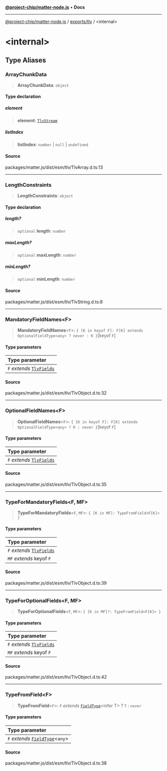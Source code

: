 [**@project-chip/matter-node.js**](../../../README.md) • **Docs**

***

[@project-chip/matter-node.js](../../../modules.md) / [exports/tlv](../README.md) / \<internal\>

# \<internal\>

## Type Aliases

### ArrayChunkData

> **ArrayChunkData**: `object`

#### Type declaration

##### element

> **element**: [`TlvStream`](../README.md#tlvstream)

##### listIndex

> **listIndex**: `number` \| `null` \| `undefined`

#### Source

packages/matter.js/dist/esm/tlv/TlvArray.d.ts:13

***

### LengthConstraints

> **LengthConstraints**: `object`

#### Type declaration

##### length?

> `optional` **length**: `number`

##### maxLength?

> `optional` **maxLength**: `number`

##### minLength?

> `optional` **minLength**: `number`

#### Source

packages/matter.js/dist/esm/tlv/TlvString.d.ts:8

***

### MandatoryFieldNames\<F\>

> **MandatoryFieldNames**\<`F`\>: `{ [K in keyof F]: F[K] extends OptionalFieldType<any> ? never : K }`\[keyof `F`\]

#### Type parameters

| Type parameter |
| :------ |
| `F` *extends* [`TlvFields`](../README.md#tlvfields) |

#### Source

packages/matter.js/dist/esm/tlv/TlvObject.d.ts:32

***

### OptionalFieldNames\<F\>

> **OptionalFieldNames**\<`F`\>: `{ [K in keyof F]: F[K] extends OptionalFieldType<any> ? K : never }`\[keyof `F`\]

#### Type parameters

| Type parameter |
| :------ |
| `F` *extends* [`TlvFields`](../README.md#tlvfields) |

#### Source

packages/matter.js/dist/esm/tlv/TlvObject.d.ts:35

***

### TypeForMandatoryFields\<F, MF\>

> **TypeForMandatoryFields**\<`F`, `MF`\>: `{ [K in MF]: TypeFromField<F[K]> }`

#### Type parameters

| Type parameter |
| :------ |
| `F` *extends* [`TlvFields`](../README.md#tlvfields) |
| `MF` *extends* keyof `F` |

#### Source

packages/matter.js/dist/esm/tlv/TlvObject.d.ts:39

***

### TypeForOptionalFields\<F, MF\>

> **TypeForOptionalFields**\<`F`, `MF`\>: `{ [K in MF]?: TypeFromField<F[K]> }`

#### Type parameters

| Type parameter |
| :------ |
| `F` *extends* [`TlvFields`](../README.md#tlvfields) |
| `MF` *extends* keyof `F` |

#### Source

packages/matter.js/dist/esm/tlv/TlvObject.d.ts:42

***

### TypeFromField\<F\>

> **TypeFromField**\<`F`\>: `F` *extends* [`FieldType`](../interfaces/FieldType.md)\<infer T\> ? `T` : `never`

#### Type parameters

| Type parameter |
| :------ |
| `F` *extends* [`FieldType`](../interfaces/FieldType.md)\<`any`\> |

#### Source

packages/matter.js/dist/esm/tlv/TlvObject.d.ts:38
